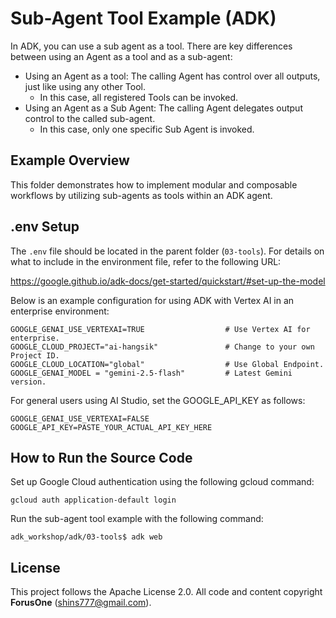 # Sub-Agent Tool Example (ADK)
In ADK, you can use a sub agent as a tool. There are key differences between using an Agent as a tool and as a sub-agent:
 * Using an Agent as a tool: The calling Agent has control over all outputs, just like using any other Tool.
   * In this case, all registered Tools can be invoked.
 * Using an Agent as a Sub Agent: The calling Agent delegates output control to the called sub-agent.
   * In this case, only one specific Sub Agent is invoked.

## Example Overview
This folder demonstrates how to implement modular and composable workflows by utilizing sub-agents as tools within an ADK agent.

## .env Setup

The `.env` file should be located in the parent folder (`03-tools`). For details on what to include in the environment file, refer to the following URL:

https://google.github.io/adk-docs/get-started/quickstart/#set-up-the-model

Below is an example configuration for using ADK with Vertex AI in an enterprise environment:

```
GOOGLE_GENAI_USE_VERTEXAI=TRUE                  # Use Vertex AI for enterprise.
GOOGLE_CLOUD_PROJECT="ai-hangsik"               # Change to your own Project ID.
GOOGLE_CLOUD_LOCATION="global"                  # Use Global Endpoint.
GOOGLE_GENAI_MODEL = "gemini-2.5-flash"         # Latest Gemini version.
```

For general users using AI Studio, set the GOOGLE_API_KEY as follows:

```
GOOGLE_GENAI_USE_VERTEXAI=FALSE
GOOGLE_API_KEY=PASTE_YOUR_ACTUAL_API_KEY_HERE
```

## How to Run the Source Code
Set up Google Cloud authentication using the following gcloud command:
```
gcloud auth application-default login
```

Run the sub-agent tool example with the following command:
```
adk_workshop/adk/03-tools$ adk web
```

## License

This project follows the Apache License 2.0. All code and content copyright **ForusOne** (shins777@gmail.com).